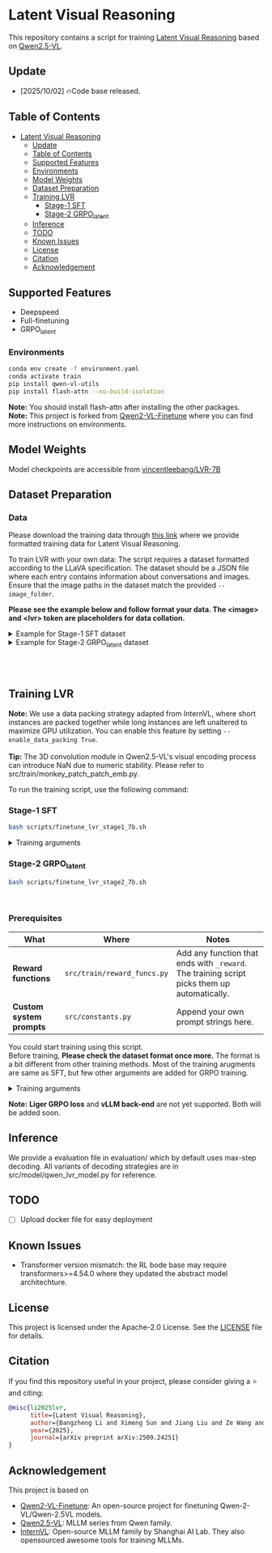 # Latent Visual Reasoning

This repository contains a script for training [Latent Visual Reasoning](https://www.arxiv.org/abs/2509.24251) based on [Qwen2.5-VL](https://huggingface.co/Qwen/Qwen2.5-VL-7B-Instruct).

## Update

- [2025/10/02] 🔥Code base released.

## Table of Contents

- [Latent Visual Reasoning](#latent-visual-reasoning)
  - [Update](#update)
  - [Table of Contents](#table-of-contents)
  - [Supported Features](#supported-features)
  - [Environments](#environments)
  - [Model Weights](#model-weights)
  - [Dataset Preparation](#dataset-preparation)
  - [Training LVR](#training-lvr)
    - [Stage-1 SFT](#full-finetuning)
    - [Stage-2 GRPO<sub>latent</sub>](#stage-2-GRPO<sub>latent</sub>)
  - [Inference](#inference)
  - [TODO](#todo)
  - [Known Issues](#known-issues)
  - [License](#license)
  - [Citation](#citation)
  - [Acknowledgement](#acknowledgement)

## Supported Features

- Deepspeed
- Full-finetuning
- GRPO<sub>latent</sub>


### Environments

```bash
conda env create -f environment.yaml
conda activate train
pip install qwen-vl-utils
pip install flash-attn --no-build-isolation
```

**Note:** You should install flash-attn after installing the other packages.<br>
**Note:** This project is forked from [Qwen2-VL-Finetune](https://github.com/2U1/Qwen2-VL-Finetune) where you can find more instructions on environments.

## Model Weights
Model checkpoints are accessible from [vincentleebang/LVR-7B](https://huggingface.co/vincentleebang/LVR-7B)

## Dataset Preparation

### Data ###
Please download the training data through [this link](https://drive.google.com/file/d/1RUbKMQU3H7u8iWDqpDv8aiYDMlUaDIlE/view?usp=sharing) where we provide formatted training data for Latent Visual Reasoning.

To train LVR with your own data: The script requires a dataset formatted according to the LLaVA specification. The dataset should be a JSON file where each entry contains information about conversations and images. Ensure that the image paths in the dataset match the provided `--image_folder`.<br>

**Please see the example below and follow format your data. The \<image\> and \<lvr\> token are placeholders for data collation.**<br>

<details>
<summary>Example for Stage-1 SFT dataset</summary>

```json
[
  {
    "dataset": "flickr30k", 
    "split": "train", 
    "question_id": 31593, 
    "image": ["viscot/flickr30k/2618322793.jpg"], 
    "conversations": [
          {
            "from": "human", 
            "value": "<image>\nCan you describe the lower apparel of the child on the swing?\nProvide a short and direct response."
          }, 
          {
            "from": "gpt", "value": "<lvr>\n<answer> The child on the swing is wearing dark blue denim shorts. </answer>"
          }
    ], 
    "bboxes": [[0.382, 0.456, 0.718, 0.656]]
  }
  ...
]
```

</details>


<details>
<summary>Example for Stage-2 GRPO<sub>latent</sub> dataset</summary>

```json
[
  {
    "dataset": "ViRL39K", 
    "id": "MMK12-abc85ebc-7a73-4d55-80a8-ca256f84069c", 
    "image": "ViRL39K/MMK12-abc85ebc-7a73-4d55-80a8-ca256f84069c-0.png", 
    "conversations": [
      {
        "from": "human", 
        "value": "As shown in the figure, $$AB \\perp CD$$ at point $$C$$, $$CE \\perp CF$$, then there are ___ pairs of complementary angles in the figure."
      }, 
      {
        "from": "gpt", 
        "value": "<answer>4</answer>"
      }
    ]
  }
  ...
]
```

**Note:** You should remove all `<image>`tokens in your dataset. It works a bit different with other training methods.

</details>

<br><br>

## Training LVR

**Note:** We use a data packing strategy adapted from InternVL, where short instances are packed together while long instances are left unaltered to maximize GPU utilization. You can enable this feature by setting `--enable_data_packing True`.<br><br>
**Tip:** The 3D convolution module in Qwen2.5-VL's visual encoding process can introduce NaN due to numeric stability. Please refer to src/train/monkey_patch_patch_emb.py.

To run the training script, use the following command:

### Stage-1 SFT

```bash
bash scripts/finetune_lvr_stage1_7b.sh
```

<details>
<summary>Training arguments</summary>

- `--deepspeed` (str): Path to DeepSpeed config file (default: "scripts/zero2.json").
- `--data_path` (str): Path to the LLaVA formatted training data (a JSON file). **(Required)**
- `--image_folder` (str): Path to the images folder as referenced in the LLaVA formatted training data. **(Required)**
- `--model_id` (str): Path to the Qwen2-VL model. **(Required)**
- `--output_dir` (str): Output directory for model checkpoints
- `--num_train_epochs` (int): Number of training epochs (default: 1).
- `--per_device_train_batch_size` (int): Training batch size per GPU per forwarding step.
- `--gradient_accumulation_steps` (int): Gradient accumulation steps (default: 4).
- `--freeze_vision_tower` (bool): Option to freeze vision_model (default: False).
- `--freeze_llm` (bool): Option to freeze LLM (default: False).
- `--freeze_merger` (bool): Option to tune projector (default: False).
- `--vision_lr` (float): Learning rate for vision_model.
- `--merger_lr` (float): Learning rate for merger(projector).
- `--learning_rate` (float): Learning rate for language module.
- `--bf16` (bool): Option for using bfloat16.
- `--fp16` (bool): Option for using fp16.
- `--image_min_pixels` (int): Option for minimum input tokens for image.
- `--image_max_pixles` (int): Option for maximum maxmimum tokens for image.
- `--max_seq_length` (int): Maximum sequence length (default: 32K).
- `--bits` (int): Quantization bits (default: 16).
- `--disable_flash_attn2` (bool): Disable Flash Attention 2.
- `--report_to` (str): Reporting tool (choices: 'tensorboard', 'wandb', 'none') (default: 'tensorboard').
- `--logging_dir` (str): Logging directory (default: "./tf-logs").
- `--logging_steps` (int): Logging steps (default: 1).
- `--dataloader_num_workers` (int): Number of data loader workers (default: 4).
- `--precompute_ref_log_probs` (bool): Wheter to precompute the reference log probs (default: False)
- `--beta` (float): The beta value for DPO (default: 0.1)

</details>

### Stage-2 GRPO<sub>latent</sub>

```bash
bash scripts/finetune_lvr_stage2_7b.sh
```


<br>

### Prerequisites

| What                      | Where                       | Notes                                                                                       |
| ------------------------- | --------------------------- | ------------------------------------------------------------------------------------------- |
| **Reward functions**      | `src/train/reward_funcs.py` | Add any function that ends with `_reward`. The training script picks them up automatically. |
| **Custom system prompts** | `src/constants.py`          | Append your own prompt strings here.                                                        |

You could start training using this script.<br>
Before training, **Please check the dataset format once more.** The format is a bit different from other training methods.
Most of the training arugments are same as SFT, but few other arguments are added for GRPO training.

<details>
<summary>Training arguments</summary>

- `--temperature` (float): Generation config (default: 0.9)  <- LVR is quite sensitive to temperature during RL. Too large or too small temperature may 
- `--top_p` (float): Generation config (default: 1.0)
- `--top_k` (int): Generation config (default: 50)
- `--min_p` (float): Generation config (default: None)
- `--repetition_penalty` (float): Generation config (default: 1.0)
- `--max_completion_length` (int): Max length for the completion (default: 256)
- `--max_prompt_length` (int): Max length for the prompt (default: 512)
- `--beta` (float): KL Coefficient. (default: 0.04)

</details>

**Note:** **Liger GRPO loss** and **vLLM back-end** are not yet supported. Both will be added soon.

## Inference

We provide a evaluation file in evaluation/ which by default uses max-step decoding. All variants of decoding strategies are in src/model/qwen_lvr_model.py for reference.


## TODO

- [ ] Upload docker file for easy deployment

## Known Issues

- Transformer version mismatch: the RL bode base may require transformers>=4.54.0 where they updated the abstract model architechture.

## License

This project is licensed under the Apache-2.0 License. See the [LICENSE](LICENSE) file for details.

## Citation

If you find this repository useful in your project, please consider giving a :star: and citing:

```bibtex
@misc{li2025lvr,
      title={Latent Visual Reasoning}, 
      author={Bangzheng Li and Ximeng Sun and Jiang Liu and Ze Wang and Jialian Wu and Xiaodong Yu and Hao Chen and Emad Barsoum and Muhao Chen and Zicheng Liu},
      year={2025},
      journal={arXiv preprint arXiv:2509.24251}
}
```

## Acknowledgement

This project is based on

- [Qwen2-VL-Finetune](https://github.com/2U1/Qwen2-VL-Finetune): An open-source project for finetuning Qwen-2-VL/Qwen-2.5VL models.
- [Qwen2.5-VL](https://github.com/QwenLM/Qwen3-VL): MLLM series from Qwen family. 
- [InternVL](https://github.com/OpenGVLab/InternVL/tree/main): Open-source MLLM family by Shanghai AI Lab. They also opensourced awesome tools for training MLLMs.
